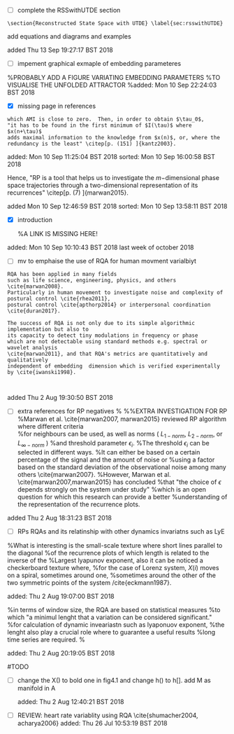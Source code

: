 

* [ ] complete the RSSwithUTDE section
```
\section{Reconstructed State Space with UTDE} \label{sec:rsswithUTDE}
```
add equations and diagrams and examples



added Thu 13 Sep 19:27:17 BST 2018


* [ ] impement graphical exmaple of embedding parameteres


%PROBABLY ADD A FIGURE VARIATING EMBEDDING PARAMETERS
%TO VISUALISE THE UNFOLDED ATTRACTOR
%added: Mon 10 Sep 22:24:03 BST 2018


* [x] missing page in references


```
which AMI is close to zero.  Then, in order to obtain $\tau_0$, 
"it has to be found in the first minimum of $I(\tau)$ where $x(n+\tau)$ 
adds maximal information to the knowledge from $x(n)$, or, where the 
redundancy is the least" \citep[p. (151) ]{kantz2003}.
```
added: Mon 10 Sep 11:25:04 BST 2018
sorted: Mon 10 Sep 16:00:58 BST 2018




Hence, "RP is a tool that helps us to investigate the 
$m-$dimensional phase space trajectories through a two-dimensional 
representation of its recurrences" \citep[p. (7) ]{marwan2015}.

added Mon 10 Sep 12:46:59 BST 2018
sorted: Mon 10 Sep 13:58:11 BST 2018




* [x] introduction

	
	%A LINK IS MISSING HERE!


added: Mon 10 Sep 10:10:43 BST 2018
last week of october 2018



* [ ] mv to emphaise the use of RQA for human movment varialbiyt
```
RQA has been applied in many fields 
such as life science, engineering, physics, and others \cite{marwan2008}.
Particularly in human movement to investigate noise and complexity of postural control \cite{rhea2011},
postural control \cite{apthorp2014} or interpersonal coordination \cite{duran2017}.

The success of RQA is not only due to its simple algorithmic implementation but also to 
its capacity to detect tiny modulations in frequency or phase 
which are not detectable using standard methods e.g. spectral or wavelet analysis 
\cite{marwan2011}, and that RQA's metrics are quantitatively and qualitatively 
independent of embedding  dimension which is verified experimentally by \cite{iwanski1998}.



```
added Thu  2 Aug 19:30:50 BST 2018





* [ ] extra references for RP negatives 
%
%%EXTRA INVESTIGATION FOR RP
%Marwan et al. \cite{marwan2007, marwan2015} reviewed RP algorithm where different criteria  
%for neighbours can be used, as well as norms ( $L_{1-norm}$, $L_{2-norm}$, or $L_{\infty-norm}$ )
%and threshold parameter $\epsilon_i$.
%The threshold $\epsilon_i$ can be selected in different ways.
%It can either be based on a certain percentage of the signal and the amount of noise or 
%using a factor based on the standard deviation of the observational noise among many others \cite{marwan2007}.
%However, Marwan et al. \cite{marwan2007,marwan2015} has concluded 
%that "the choice of $\epsilon$ depends strongly on the system under study" 
%which is an open question for which this research can provide a better 
%understanding of the representation of the recurrence plots. 

added  Thu  2 Aug 18:31:23 BST 2018

* [ ] RPs RQAs and its relatinship with other dynamics invariatns such as LyE

%What is interesting is the small-scale texture where short lines parallel to the diagonal 
%of the recurrence plots of which length is related to the inverse of the 
%Largest lyapunov exponent, also it can be noticed a checkerboard texture where, 
%for the case of Lorenz system, $X(i)$ moves on a spiral, sometimes around one,
%sometimes around the other of the two symmetric points of the system /cite{eckmann1987}.

added: Thu  2 Aug 19:07:00 BST 2018


%in terms of window size, the RQA are based on statistical measures
%to which "a minimul lenght that a variation can be considered significant."
%for calculation of dynamic inveariastn such as lyaponuov exponent,
%the lenght also play a crucial role where to guarantee a useful results
%long time series are required.
%

added: Thu  2 Aug 20:19:05 BST 2018

#TODO

* [ ] change the X() to bold one in fig4.1
	and change h() to h[].
	add M as manifold in A
	
	added: Thu  2 Aug 12:40:21 BST 2018

* [ ] REVIEW: heart rate variablity using RQA \cite{shumacher2004, acharya2006}
	added: Thu 26 Jul 10:53:19 BST 2018





